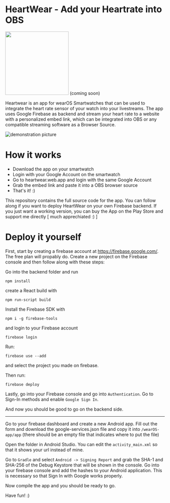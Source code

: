# HeartWear - Add your Heartrate into OBS


<a href="https://play.google.com/store/apps/details?id=de.domi2803.heartrate_streamer"><img width=200 src="https://play.google.com/intl/en_us/badges/static/images/badges/en_badge_web_generic.png" /></a>
(coming soon)
 
Heartwear is an app for wearOS Smartwatches that can be used to integrate the heart rate sensor of your watch into your livestreams. The app uses Google Firebase as backend and stream your heart rate to a website with a personalized embed link, which can be integrated into OBS or any compatible streaming software as a Browser Source.

![demonstration picture](https://i.imgur.com/hhHYXAp.jpg)

# How it works

- Download the app on your smartwatch
- Login with your Google Account on the smartwatch
- Go to heartwear.web.app and login with the same Google Account
- Grab the embed link and paste it into a OBS browser source
- That's it! :)

This repository contains the full source code for the app. You can follow along if you want to deploy HeartWear on your own Firebase backend. If you just want a working version, you can buy the App on the Play Store and support me directly [ much apprechiated :) ]

# Deploy it yourself

First, start by creating a firebase account at https://firebase.google.com/. The free plan will propably do. Create a new project on the Firebase console and then follow along with these steps:

Go into the backend folder and run

    npm install

create a React build with

    npm run-script build

Install the Firebase SDK with

    npm i -g firebase-tools

and login to your Firebase account

    firebase login

Run:

    firebase use --add

and select the project you made on firebase.

Then run:

    firebase deploy

Lastly, go into your Firebase console and go into `Authentication`. Go to Sign-In methods and enable ``Google Sign In``.

And now you should be good to go on the backend side.

---

Go to your firebase dashboard and create a new Android app. Fill out the form and download the google-services.json file and copy it into `/wearOS-app/app` (there should be an empty file that indicates where to put the file)

Open the folder in Android Studio. You can edit the `activity_main.xml` so that it shows your url instead of mine. 

Go to ``Gradle`` and select `Android -> Signing Report` and grab the SHA-1 and SHA-256 of the Debug Keystore that will be shown in the console. Go into your firebase console and add the hashes to your Android application. This is necessary so that Sign In with Google works properly.

Now compile the app and you should be ready to go.

Have fun! :)

